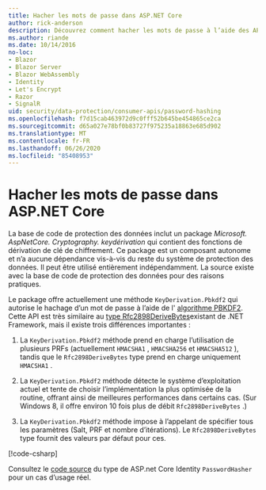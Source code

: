 ```yaml
---
title: Hacher les mots de passe dans ASP.NET Core
author: rick-anderson
description: Découvrez comment hacher les mots de passe à l’aide des API de protection des données ASP.NET Core.
ms.author: riande
ms.date: 10/14/2016
no-loc:
- Blazor
- Blazor Server
- Blazor WebAssembly
- Identity
- Let's Encrypt
- Razor
- SignalR
uid: security/data-protection/consumer-apis/password-hashing
ms.openlocfilehash: f7d15cab463972d9c0fff52b645be454865ce2ca
ms.sourcegitcommit: d65a027e78bf0b83727f975235a18863e685d902
ms.translationtype: MT
ms.contentlocale: fr-FR
ms.lasthandoff: 06/26/2020
ms.locfileid: "85408953"
---
```

# <a name="hash-passwords-in-aspnet-core"></a>Hacher les mots de passe dans ASP.NET Core

La base de code de protection des données inclut un package *Microsoft. AspNetCore. Cryptography. keydérivation* qui contient des fonctions de dérivation de clé de chiffrement. Ce package est un composant autonome et n’a aucune dépendance vis-à-vis du reste du système de protection des données. Il peut être utilisé entièrement indépendamment. La source existe avec la base de code de protection des données pour des raisons pratiques.

Le package offre actuellement une méthode `KeyDerivation.Pbkdf2` qui autorise le hachage d’un mot de passe à l’aide de l' [algorithme PBKDF2](https://tools.ietf.org/html/rfc2898#section-5.2). Cette API est très similaire au [type Rfc2898DeriveBytes](/dotnet/api/system.security.cryptography.rfc2898derivebytes)existant de .NET Framework, mais il existe trois différences importantes :

1. La `KeyDerivation.Pbkdf2` méthode prend en charge l’utilisation de plusieurs PRFs (actuellement `HMACSHA1` , `HMACSHA256` et `HMACSHA512` ), tandis que le `Rfc2898DeriveBytes` type prend en charge uniquement `HMACSHA1` .

2. La `KeyDerivation.Pbkdf2` méthode détecte le système d’exploitation actuel et tente de choisir l’implémentation la plus optimisée de la routine, offrant ainsi de meilleures performances dans certains cas. (Sur Windows 8, il offre environ 10 fois plus de débit `Rfc2898DeriveBytes` .)

3. La `KeyDerivation.Pbkdf2` méthode impose à l’appelant de spécifier tous les paramètres (Salt, PRF et nombre d’itérations). Le `Rfc2898DeriveBytes` type fournit des valeurs par défaut pour ces.

[!code-csharp[](password-hashing/samples/passwordhasher.cs)]

Consultez le [code source](https://github.com/dotnet/AspNetCore/blob/master/src/Identity/Extensions.Core/src/PasswordHasher.cs) du type de ASP.net Core Identity `PasswordHasher` pour un cas d’usage réel.
